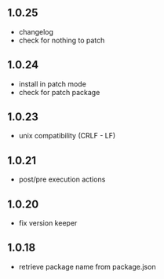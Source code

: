 ## 1.0.25

- changelog
- check for nothing to patch

## 1.0.24

- install in patch mode
- check for patch package

## 1.0.23

- unix compatibility (CRLF - LF)

## 1.0.21

- post/pre execution actions

## 1.0.20

- fix version keeper

## 1.0.18

- retrieve package name from package.json
